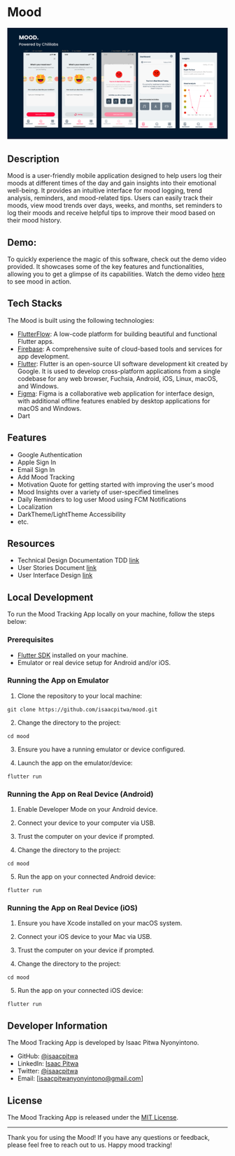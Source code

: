 # Mood 

![App Screenshot](banner.png)

## Description

Mood  is a user-friendly mobile application designed to help users log their moods at different times of the day and gain insights into their emotional well-being. It provides an intuitive interface for mood logging, trend analysis, reminders, and mood-related tips. Users can easily track their moods, view mood trends over days, weeks, and months, set reminders to log their moods and receive helpful tips to improve their mood based on their mood history.

## Demo:
To quickly experience the magic of this software, check out the demo video provided. It showcases some of the key features and functionalities, allowing you to get a glimpse of its capabilities. Watch the demo video [here](https://www.loom.com/share/e06bc4af5ec943f5b38c654d8e1bc500?sid=e4615e97-27a3-47e7-974b-28572d79be8f) to see mood in action.

## Tech Stacks

The Mood  is built using the following technologies:

- [FlutterFlow](https://www.flutterflow.com/): A low-code platform for building beautiful and functional Flutter apps.
- [Firebase](https://firebase.google.com/): A comprehensive suite of cloud-based tools and services for app development.
- [Flutter](https://flutter.dev/): Flutter is an open-source UI software development kit created by Google. It is used to develop cross-platform applications from a single codebase for any web browser, Fuchsia, Android, iOS, Linux, macOS, and Windows.
- [Figma](https://figma.com/): Figma is a collaborative web application for interface design, with additional offline features enabled by desktop applications for macOS and Windows.
- Dart

## Features

- Google Authentication
- Apple Sign In
- Email Sign In
- Add Mood Tracking
- Motivation Quote for getting started with improving the user's mood
- Mood Insights over a variety of user-specified timelines
- Daily Reminders to log user Mood using FCM Notifications
- Localization 
- DarkTheme/LightTheme Accessibility
- etc.


## Resources

- Technical Design  Documentation TDD [link](https://docs.google.com/document/d/1UnZw8JjVdg00MxnqAt2d1OpaleeaR-YhvM51AU_Gv6w/edit?usp=sharing)
- User Stories Document [link](https://docs.google.com/document/d/1t4eTSwdqMvu-IHw96VNeDEIrqZL4nd0zQSqqm2Q3DwM/edit?usp=sharing)
- User Interface Design [link](https://www.figma.com/file/6TwOCq1xC3EhS9BWvsipJF/Mood?type=design&node-id=145%3A2314&mode=design&t=sH4nW22iz04REufD-1)
## Local Development

To run the Mood Tracking App locally on your machine, follow the steps below:

### Prerequisites

- [Flutter SDK](https://flutter.dev/docs/get-started/install) installed on your machine.
- Emulator or real device setup for Android and/or iOS.

### Running the App on Emulator

1. Clone the repository to your local machine:

```
git clone https://github.com/isaacpitwa/mood.git
```

2. Change the directory to the project:

```
cd mood
```

3. Ensure you have a running emulator or device configured.

4. Launch the app on the emulator/device:

```
flutter run
```

### Running the App on Real Device (Android)

1. Enable Developer Mode on your Android device.

2. Connect your device to your computer via USB.

3. Trust the computer on your device if prompted.

4. Change the directory to the project:

```
cd mood
```

5. Run the app on your connected Android device:

```
flutter run
```

### Running the App on Real Device (iOS)

1. Ensure you have Xcode installed on your macOS system.

2. Connect your iOS device to your Mac via USB.

3. Trust the computer on your device if prompted.

4. Change the directory to the project:

```
cd mood
```

5. Run the app on your connected iOS device:

```
flutter run
```

## Developer Information

The Mood Tracking App is developed by Isaac Pitwa Nyonyintono.

- GitHub: [@isaacpitwa](https://github.com/isaacpitwa)
- LinkedIn: [Isaac Pitwa](https://www.linkedin.com/in/isaac-pitwa)
- Twitter:  [@isaacpitwa](https://twitter.com/IsaacPitwa)
- Email: [isaacpitwanyonyintono@gmail.com]

## License

The Mood Tracking App is released under the [MIT License](LICENSE).

---
Thank you for using the Mood! If you have any questions or feedback, please feel free to reach out to us. Happy mood tracking!
